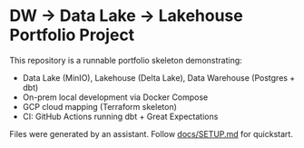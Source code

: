 # DW → Data Lake → Lakehouse Portfolio Project

This repository is a runnable portfolio skeleton demonstrating:
- Data Lake (MinIO), Lakehouse (Delta Lake), Data Warehouse (Postgres + dbt)
- On-prem local development via Docker Compose
- GCP cloud mapping (Terraform skeleton)
- CI: GitHub Actions running dbt + Great Expectations

Files were generated by an assistant. Follow [docs/SETUP.md](https://github.com/ketut-garjita/dw-dl-lh-delta/blob/main/docs/SETUP.md) for quickstart.
